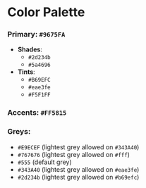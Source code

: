 # Color Palette

### Primary: `#9675FA`

- **Shades**:
  - `#2d234b`
  - `#5a4696`
- **Tints**:
  - `#B69EFC`
  - `#eae3fe`
  - `#F5F1FF`

### Accents: `#FF5815`

### Greys:

- `#E9ECEF` (lightest grey allowed on `#343A40`)
- `#767676` (lightest grey allowed on `#fff`)
- `#555` (default grey)
- `#343A40` (lightest grey allowed on `#eae3fe`)
- `#2d234b` (lightest grey allowed on `#b69efc`)
